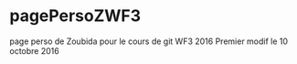 # pagePersoZWF3
page perso de Zoubida pour le cours de git WF3 2016
Premier modif le 10 octobre 2016
